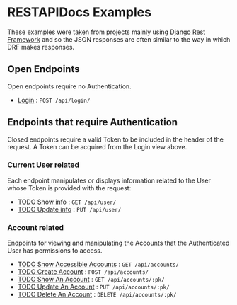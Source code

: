 # RESTAPIDocs Examples

These examples were taken from projects mainly using [Django Rest
Framework](https://github.com/tomchristie/django-rest-framework) and so the
JSON responses are often similar to the way in which DRF makes responses.

## Open Endpoints

Open endpoints require no Authentication.

* [Login](login.md) : `POST /api/login/`

## Endpoints that require Authentication

Closed endpoints require a valid Token to be included in the header of the
request. A Token can be acquired from the Login view above.

### Current User related

Each endpoint manipulates or displays information related to the User whose
Token is provided with the request:

* [TODO Show info](user/get.md) : `GET /api/user/`
* [TODO Update info](user/put.md) : `PUT /api/user/`

### Account related

Endpoints for viewing and manipulating the Accounts that the Authenticated User
has permissions to access.

* [TODO Show Accessible Accounts](accounts/get.md) : `GET /api/accounts/`
* [TODO Create Account](accounts/post.md) : `POST /api/accounts/`
* [TODO Show An Account](accounts/pk/get.md) : `GET /api/accounts/:pk/`
* [TODO Update An Account](accounts/pk/put.md) : `PUT /api/accounts/:pk/`
* [TODO Delete An Account](accounts/pk/delete.md) : `DELETE /api/accounts/:pk/`
